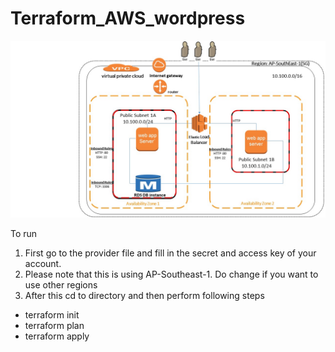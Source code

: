 # Terraform_AWS_wordpress

![architecture diagram 1](https://github.com/leeadh/Terraform_AWS_wordpress/blob/master/architecture_diagram.jpg)


To run 
1) First go to the provider file and fill in the secret and access key of your account. 
2) Please note that this is using AP-Southeast-1. Do change if you want to use other regions
3) After this cd to directory and then perform following steps
- terraform init
- terraform plan
- terraform apply

